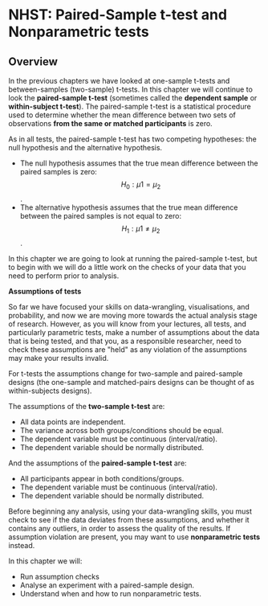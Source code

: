 # NHST: Paired-Sample t-test and Nonparametric tests

## Overview

In the previous chapters we have looked at one-sample t-tests and between-samples (two-sample) t-tests. In this chapter we will continue to look the **paired-sample t-test** (sometimes called the **dependent sample** or **within-subject t-test**). The paired-sample t-test is a statistical procedure used to determine whether the mean difference between two sets of observations **from the same or matched participants** is zero.

As in all tests, the paired-sample t-test has two competing hypotheses: the null hypothesis and the alternative hypothesis. 

* The null hypothesis assumes that the true mean difference between the paired samples is zero: $$H_0: \mu1 = \mu_2$$. 
* The alternative hypothesis assumes that the true mean difference between the paired samples is not equal to zero: $$H_1: \mu1 \ne \mu_2$$.

In this chapter we are going to look at running the paired-sample t-test, but to begin with we will do a little work on the checks of your data that you need to perform prior to analysis.

**Assumptions of tests**

So far we have focused your skills on data-wrangling, visualisations, and probability, and now we are moving more towards the actual analysis stage of research. However, as you will know from your lectures, all tests, and particularly parametric tests, make a number of assumptions about the data that is being tested, and that you, as a responsible researcher, need to check these assumptions are "held" as any violation of the assumptions may make your results invalid. 

For t-tests the assumptions change for two-sample and paired-sample designs (the one-sample and matched-pairs designs can be thought of as within-subjects designs).

The assumptions of the **two-sample t-test** are:

* All data points are independent.
* The variance across both groups/conditions should be equal.
* The dependent variable must be continuous (interval/ratio).  
* The dependent variable should be normally distributed.  

And the assumptions of the **paired-sample t-test** are:

* All participants appear in both conditions/groups. 
* The dependent variable must be continuous (interval/ratio).  
* The dependent variable should be normally distributed.  

Before beginning any analysis, using your data-wrangling skills, you must check to see if the data deviates from these assumptions, and whether it contains any outliers, in order to assess the quality of the results. If assumption violation are present, you may want to use **nonparametric tests** instead.

In this chapter we will:

* Run assumption checks
* Analyse an experiment with a paired-sample design.
* Understand when and how to run nonparametric tests.



